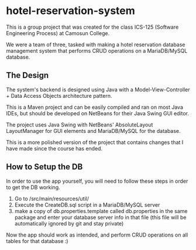 # hotel-reservation-system

This is a group project that was created for the class ICS-125 (Software Engineering Process) at Camosun College.

We were a team of three, tasked with making a hotel reservation database management system that performs CRUD operations on a MariaDB/MySQL database.

## The Design

The system's backend is designed using Java with a Model-View-Controller + Data Access Objects architecture pattern.

This is a Maven project and can be easily compiled and ran on most Java IDEs, but should be developed on NetBeans for their Java Swing GUI editor.

The project uses Java Swing with NetBeans' AbsoluteLayout LayoutManager for GUI elements and MariaDB/MySQL for the database.

This is a more polished version of the project that contains changes that I have made since the course has ended.

## How to Setup the DB
In order to use the app yourself, you will need to follow these steps in order to get the DB working. 

1. Go to /src/main/resources/util/
2. Execute the CreateDB.sql script in a MariaDB/MySQL server
3. make a copy of db.properties.template called db.properties in the same package and enter your database server info in that file (this file will be automatically ignored by git and stay private)

Now the app should work as intended, and perform CRUD operations on all tables for that database :)
